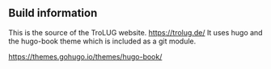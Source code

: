 ## Build information

This is the source of the TroLUG website. https://trolug.de/
It uses hugo and the hugo-book theme which is included as a git module.

https://themes.gohugo.io/themes/hugo-book/


